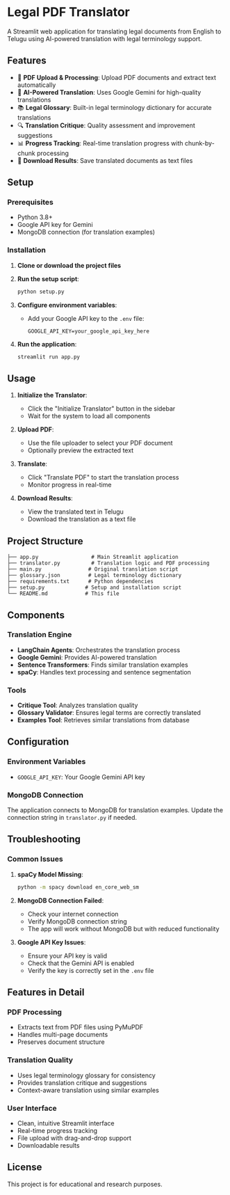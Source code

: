 # Legal PDF Translator

A Streamlit web application for translating legal documents from English to Telugu using AI-powered translation with legal terminology support.

## Features

- 📄 **PDF Upload & Processing**: Upload PDF documents and extract text automatically
- 🤖 **AI-Powered Translation**: Uses Google Gemini for high-quality translations
- 📚 **Legal Glossary**: Built-in legal terminology dictionary for accurate translations
- 🔍 **Translation Critique**: Quality assessment and improvement suggestions
- 📊 **Progress Tracking**: Real-time translation progress with chunk-by-chunk processing
- 💾 **Download Results**: Save translated documents as text files

## Setup

### Prerequisites

- Python 3.8+
- Google API key for Gemini
- MongoDB connection (for translation examples)

### Installation

1. **Clone or download the project files**

2. **Run the setup script**:
   ```bash
   python setup.py
   ```

3. **Configure environment variables**:
   - Add your Google API key to the `.env` file:
     ```
     GOOGLE_API_KEY=your_google_api_key_here
     ```

4. **Run the application**:
   ```bash
   streamlit run app.py
   ```

## Usage

1. **Initialize the Translator**:
   - Click the "Initialize Translator" button in the sidebar
   - Wait for the system to load all components

2. **Upload PDF**:
   - Use the file uploader to select your PDF document
   - Optionally preview the extracted text

3. **Translate**:
   - Click "Translate PDF" to start the translation process
   - Monitor progress in real-time

4. **Download Results**:
   - View the translated text in Telugu
   - Download the translation as a text file

## Project Structure

```
├── app.py                 # Main Streamlit application
├── translator.py          # Translation logic and PDF processing
├── main.py               # Original translation script
├── glossary.json         # Legal terminology dictionary
├── requirements.txt      # Python dependencies
├── setup.py             # Setup and installation script
└── README.md            # This file
```

## Components

### Translation Engine
- **LangChain Agents**: Orchestrates the translation process
- **Google Gemini**: Provides AI-powered translation
- **Sentence Transformers**: Finds similar translation examples
- **spaCy**: Handles text processing and sentence segmentation

### Tools
- **Critique Tool**: Analyzes translation quality
- **Glossary Validator**: Ensures legal terms are correctly translated
- **Examples Tool**: Retrieves similar translations from database

## Configuration

### Environment Variables
- `GOOGLE_API_KEY`: Your Google Gemini API key

### MongoDB Connection
The application connects to MongoDB for translation examples. Update the connection string in `translator.py` if needed.

## Troubleshooting

### Common Issues

1. **spaCy Model Missing**:
   ```bash
   python -m spacy download en_core_web_sm
   ```

2. **MongoDB Connection Failed**:
   - Check your internet connection
   - Verify MongoDB connection string
   - The app will work without MongoDB but with reduced functionality

3. **Google API Key Issues**:
   - Ensure your API key is valid
   - Check that the Gemini API is enabled
   - Verify the key is correctly set in the `.env` file

## Features in Detail

### PDF Processing
- Extracts text from PDF files using PyMuPDF
- Handles multi-page documents
- Preserves document structure

### Translation Quality
- Uses legal terminology glossary for consistency
- Provides translation critique and suggestions
- Context-aware translation using similar examples

### User Interface
- Clean, intuitive Streamlit interface
- Real-time progress tracking
- File upload with drag-and-drop support
- Downloadable results

## License

This project is for educational and research purposes.